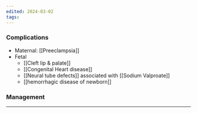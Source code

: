 ```yaml
---
edited: 2024-03-02
tags:
---
```

### Complications
- Maternal: [[Preeclampsia]]
- Fetal
	- [[Cleft lip & palate]]
	- [[Congenital Heart disease]]
	- [[Neural tube defects]] associated with [[Sodium Valproate]] 
	- [[hemorrhagic disease of newborn]]

### Management



---
